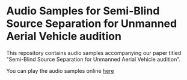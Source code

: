 # Audio Samples for Semi-Blind Source Separation for Unmanned Aerial Vehicle audition
This repository contains audio samples accompanying our paper titled "Semi-Blind Source Separation for Unmanned Aerial Vehicle audition".

You can play the audio samples online [here](https://jinxuanteh.github.io/audio-sample-supervised-ILRMA-UAV/)
